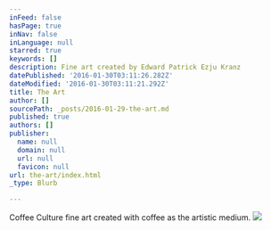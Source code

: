 ```yaml
---
inFeed: false
hasPage: true
inNav: false
inLanguage: null
starred: true
keywords: []
description: Fine art created by Edward Patrick Ezju Kranz
datePublished: '2016-01-30T03:11:26.282Z'
dateModified: '2016-01-30T03:11:21.292Z'
title: The Art
author: []
sourcePath: _posts/2016-01-29-the-art.md
published: true
authors: []
publisher:
  name: null
  domain: null
  url: null
  favicon: null
url: the-art/index.html
_type: Blurb

---
```

Coffee Culture fine art created with coffee as the artistic medium.
![](https://the-grid-user-content.s3-us-west-2.amazonaws.com/a2d0a4a1-0060-4197-9464-4d10a4857e64.jpg)